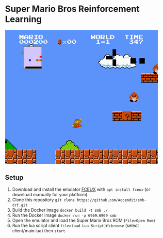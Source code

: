 # Super Mario Bros Reinforcement Learning

![Super Mario Bros with AI screenshot](screenshot.png)

## Setup

1. Download and install the emulator [FCEUX](https://github.com/TASEmulators/fceux) with `apt install fceux` (or download manually for your platform)
2. Clone this repository `git clone https://github.com/Accendit/smb-drf.git`
3. Build the Docker image `docker build -t smb ./`
4. Run the Docker image `docker run -p 6969:6969 smb`
5. Open the emulator and load the Super Mario Bros ROM (`File>Open Rom`)
6. Run the lua script client `file>load Lua Script)`m `browse` (select client/main.lua) then `start`